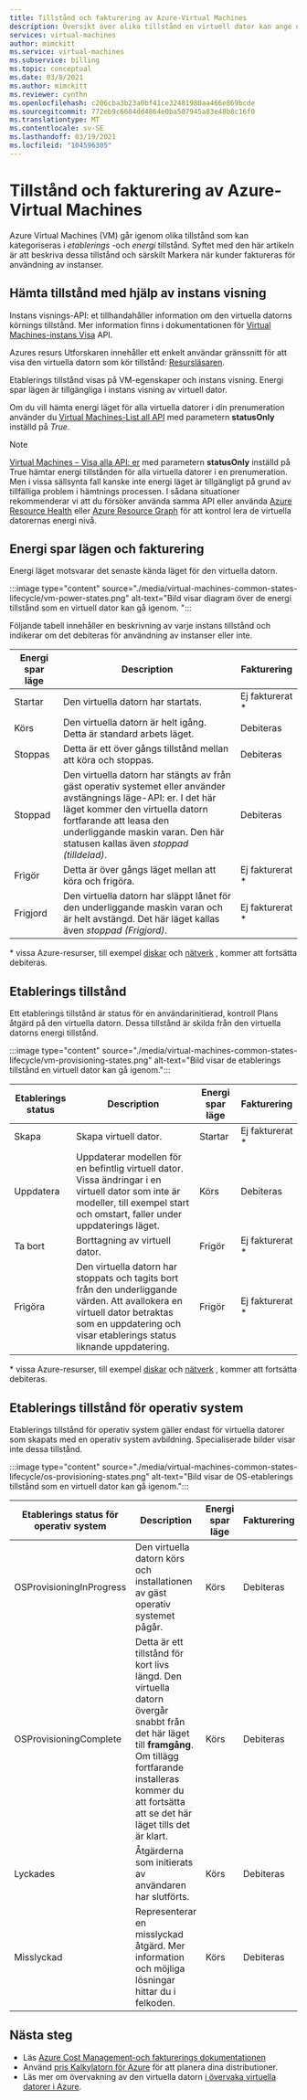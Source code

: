 ```yaml
---
title: Tillstånd och fakturering av Azure-Virtual Machines
description: Översikt över olika tillstånd en virtuell dator kan ange och när en användare faktureras.
services: virtual-machines
author: mimckitt
ms.service: virtual-machines
ms.subservice: billing
ms.topic: conceptual
ms.date: 03/8/2021
ms.author: mimckitt
ms.reviewer: cynthn
ms.openlocfilehash: c206cba3b23a0bf41ce32481980aa466e869bcde
ms.sourcegitcommit: 772eb9c6684dd4864e0ba507945a83e48b8c16f0
ms.translationtype: MT
ms.contentlocale: sv-SE
ms.lasthandoff: 03/19/2021
ms.locfileid: "104596305"
---
```

# <a name="states-and-billing-of-azure-virtual-machines"></a>Tillstånd och fakturering av Azure-Virtual Machines

Azure Virtual Machines (VM) går igenom olika tillstånd som kan kategoriseras i *etablerings* -och *energi* tillstånd. Syftet med den här artikeln är att beskriva dessa tillstånd och särskilt Markera när kunder faktureras för användning av instanser. 

## <a name="get-states-using-instance-view"></a>Hämta tillstånd med hjälp av instans visning

Instans visnings-API: et tillhandahåller information om den virtuella datorns körnings tillstånd. Mer information finns i dokumentationen för [Virtual Machines-instans Visa](/rest/api/compute/virtualmachines/instanceview) API.

Azures resurs Utforskaren innehåller ett enkelt användar gränssnitt för att visa den virtuella datorn som kör tillstånd: [Resursläsaren](https://resources.azure.com/).

Etablerings tillstånd visas på VM-egenskaper och instans visning. Energi spar lägen är tillgängliga i instans visning av virtuell dator.

Om du vill hämta energi läget för alla virtuella datorer i din prenumeration använder du [Virtual Machines-List all API](/rest/api/compute/virtualmachines/listall) med parametern **statusOnly** inställd på *True*.

> [!NOTE]
> [Virtual Machines – Visa alla API: er](/rest/api/compute/virtualmachines/listall) med parametern **statusOnly** inställd på True hämtar energi tillstånden för alla virtuella datorer i en prenumeration. Men i vissa sällsynta fall kanske inte energi läget är tillgängligt på grund av tillfälliga problem i hämtnings processen. I sådana situationer rekommenderar vi att du försöker använda samma API eller använda [Azure Resource Health](../service-health/resource-health-overview.md) eller [Azure Resource Graph](..//governance/resource-graph/overview.md) för att kontrol lera de virtuella datorernas energi nivå.
 
## <a name="power-states-and-billing"></a>Energi spar lägen och fakturering

Energi läget motsvarar det senaste kända läget för den virtuella datorn.

:::image type="content" source="./media/virtual-machines-common-states-lifecycle/vm-power-states.png" alt-text="Bild visar diagram över de energi tillstånd som en virtuell dator kan gå igenom. ":::

Följande tabell innehåller en beskrivning av varje instans tillstånd och indikerar om det debiteras för användning av instanser eller inte.

| Energi spar läge | Description | Fakturering |  
|---|---|---|
| Startar| Den virtuella datorn har startats. |Ej fakturerat * | 
| Körs | Den virtuella datorn är helt igång. Detta är standard arbets läget. | Debiteras | 
| Stoppas | Detta är ett över gångs tillstånd mellan att köra och stoppas. | Debiteras| 
|Stoppad | Den virtuella datorn har stängts av från gäst operativ systemet eller använder avstängnings läge-API: er. I det här läget kommer den virtuella datorn fortfarande att leasa den underliggande maskin varan. Den här statusen kallas även *stoppad (tilldelad)*. | Debiteras | 
| Frigör | Detta är över gångs läget mellan att köra och frigöra. | Ej fakturerat * | 
| Frigjord | Den virtuella datorn har släppt lånet för den underliggande maskin varan och är helt avstängd. Det här läget kallas även *stoppad (Frigjord)*. | Ej fakturerat * | 

&#42; vissa Azure-resurser, till exempel [diskar](https://azure.microsoft.com/pricing/details/managed-disks) och [nätverk](https://azure.microsoft.com/pricing/details/bandwidth/) , kommer att fortsätta debiteras.


## <a name="provisioning-states"></a>Etablerings tillstånd

Ett etablerings tillstånd är status för en användarinitierad, kontroll Plans åtgärd på den virtuella datorn. Dessa tillstånd är skilda från den virtuella datorns energi tillstånd.

:::image type="content" source="./media/virtual-machines-common-states-lifecycle/vm-provisioning-states.png" alt-text="Bild visar de etablerings tillstånd en virtuell dator kan gå igenom.":::

| Etablerings status | Description | Energi spar läge | Fakturering | 
|---|---|---|---|
| Skapa | Skapa virtuell dator. | Startar | Ej fakturerat * | 
| Uppdatera | Uppdaterar modellen för en befintlig virtuell dator. Vissa ändringar i en virtuell dator som inte är modeller, till exempel start och omstart, faller under uppdaterings läget. | Körs | Debiteras | 
| Ta bort | Borttagning av virtuell dator. | Frigör | Ej fakturerat * |
| Frigöra | Den virtuella datorn har stoppats och tagits bort från den underliggande värden. Att avallokera en virtuell dator betraktas som en uppdatering och visar etablerings status liknande uppdatering. | Frigör | Ej fakturerat * | 

&#42; vissa Azure-resurser, till exempel [diskar](https://azure.microsoft.com/pricing/details/managed-disks) och [nätverk](https://azure.microsoft.com/pricing/details/bandwidth/) , kommer att fortsätta debiteras.

## <a name="os-provisioning-states"></a>Etablerings tillstånd för operativ system
Etablerings tillstånd för operativ system gäller endast för virtuella datorer som skapats med en operativ system avbildning. Specialiserade bilder visar inte dessa tillstånd. 

:::image type="content" source="./media/virtual-machines-common-states-lifecycle/os-provisioning-states.png" alt-text="Bild visar de OS-etablerings tillstånd som en virtuell dator kan gå igenom.":::

| Etablerings status för operativ system | Description | Energi spar läge | Fakturering | 
|---|---|---|---|
| OSProvisioningInProgress | Den virtuella datorn körs och installationen av gäst operativ systemet pågår. | Körs | Debiteras | 
| OSProvisioningComplete | Detta är ett tillstånd för kort livs längd. Den virtuella datorn övergår snabbt från det här läget till **framgång**. Om tillägg fortfarande installeras kommer du att fortsätta att se det här läget tills det är klart. | Körs | Debiteras | 
| Lyckades | Åtgärderna som initierats av användaren har slutförts. | Körs | Debiteras | 
| Misslyckad | Representerar en misslyckad åtgärd. Mer information och möjliga lösningar hittar du i felkoden. | Körs  | Debiteras | 


## <a name="next-steps"></a>Nästa steg
- Läs [Azure Cost Management-och fakturerings dokumentationen](../cost-management-billing/index.yml)
- Använd [pris Kalkylatorn för Azure](https://azure.microsoft.com/pricing/calculator/) för att planera dina distributioner.
- Läs mer om övervakning av den virtuella datorn [i övervaka virtuella datorer i Azure](../azure-monitor/vm/monitor-vm-azure.md).